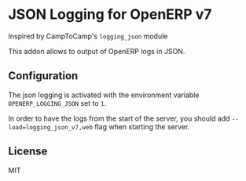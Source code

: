 # JSON Logging for OpenERP v7

Inspired by CampToCamp's `logging_json` module

This addon allows to output of OpenERP logs in JSON.

## Configuration

The json logging is activated with the environment variable
``OPENERP_LOGGING_JSON`` set to ``1``.

In order to have the logs from the start of the server, you should add
``--load=logging_json_v7,web`` flag when starting the server.

## License

MIT